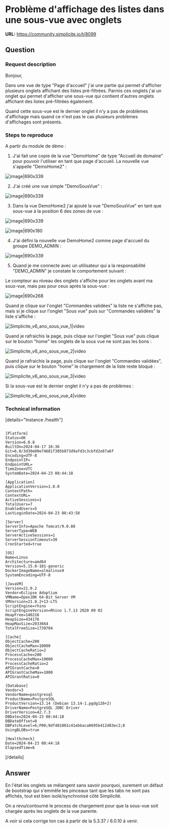 # Problème d'affichage des listes dans une sous-vue avec onglets

**URL:** https://community.simplicite.io/t/8099

## Question
### Request description

Bonjour,

Dans une vue de type "Page d'accueil" j'ai une partie qui permet d'afficher plusieurs onglets affichant des listes pré-filtrées. Parmis ces onglets j'ai un onglet qui permet d'afficher une sous-vue qui contient d'autres onglets affichant des listes pré-filtrées également.

Quand cette sous-vue est le dernier onglet il n'y a pas de problèmes d'affichage mais quand ce n'est pas le cas plusieurs problèmes d'affichages sont présents.

### Steps to reproduce

A partir du module de démo :

1. J'ai fait une copie de la vue "DemoHome" de type "Accueil de domaine" pour pouvoir l'utiliser en tant que page d'accueil. La nouvelle vue s'appelle "DemoHome2" :

![image|690x339](upload://xlsJ6xy4LHF2y59Ph424lJmRQe3.png)

2. J'ai créé une vue simple "DemoSousVue" :

![image|690x339](upload://3KB2VP228r0539YdFJWm6XCyCyf.png)

3. Dans la vue DemoHome2 j'ai ajouté la vue "DemoSousVue" en tant que sous-vue à la position 6 des zones de vue :

![image|690x339](upload://wBTBRHlePE0M7ZrKJ9Elkr7ESlM.png)

![image|690x180](upload://lH6KCSpxj8rVZVyyxgNlmUzIzL1.png)

4. J'ai défini la nouvelle vue DemoHome2 comme page d'accueil du groupe DEMO_ADMIN :

![image|690x339](upload://qX97GRWdlInkTnEs8Xr2xd3VQLw.png)

5. Quand je me connecte avec un utilisateur qui a la responsabilité "DEMO_ADMIN" je constate le comportement suivant :

Le compteur au niveau des onglets s'affiche pour les onglets avant ma sous-vue, mais pas pour ceux après la sous-vue :

![image|690x268](upload://8oI3Uvaiw1iligWacXK4CvIL1Qo.png)

Quand je clique sur l'onglet "Commandes validées" la liste ne s'affiche pas, mais si je clique sur l'onglet "Sous vue" puis sur "Commandes validées" la liste s'affiche :

![Simplicite_v6_ano_sous_vue_1|video](upload://fbulOX5HUGhk2LxPAks92Y4QfHV.mp4)

Quand je rafraichis la page, puis clique sur l'onglet "Sous vue" puis clique sur le bouton "home" les onglets de la sous vue ne sont pas les bons :

![Simplicite_v6_ano_sous_vue_2|video](upload://450BGr5QsTG8S1mds2if2WZ4zmh.mp4)

Quand je rafraichis la page, puis clique sur l'onglet "Commandes validées", puis clique sur le bouton "home" le chargement de la liste reste bloqué :

![Simplicite_v6_ano_sous_vue_3|video](upload://kIPoEkirMK6WMzqmEfSgt2dZyVp.mp4)

Si la sous-vue est le dernier onglet il n'y a pas de problèmes :

![Simplicite_v6_ano_sous_vue_4|video](upload://hvtNOlIK2qlnz7u1xlV9BEpd0XK.mp4)


### Technical information

[details="Instance /health"]
```text

[Platform]
Status=OK
Version=6.0.8
BuiltOn=2024-04-17 16:36
Git=6.0/3d30e00e74681f385b873d9afd3c3cbfd2e87a6f
Encoding=UTF-8
EndpointIP=
EndpointURL=
TimeZone=UTC
SystemDate=2024-04-23 08:44:18

[Application]
ApplicationVersion=1.0.0
ContextPath=
ContextURL=
ActiveSessions=1
TotalUsers=7
EnabledUsers=5
LastLoginDate=2024-04-23 08:43:58

[Server]
ServerInfo=Apache Tomcat/9.0.88
ServerType=WEB
ServerActiveSessions=1
ServerSessionTimeout=30
CronStarted=true

[OS]
Name=Linux
Architecture=amd64
Version=5.15.0-101-generic
DockerImageName=almalinux9
SystemEncoding=UTF-8

[JavaVM]
Version=21.0.2
Vendor=Eclipse Adoptium
VMName=OpenJDK 64-Bit Server VM
VMVersion=21.0.2+13-LTS
ScriptEngine=rhino
ScriptEngineVersion=Rhino 1.7.13 2020 09 02
HeapFree=140216
HeapSize=434176
HeapMaxSize=2033664
TotalFreeSize=1739704

[Cache]
ObjectCache=200
ObjectCacheMax=10000
ObjectCacheRatio=2
ProcessCache=200
ProcessCacheMax=10000
ProcessCacheRatio=2
APIGrantCache=0
APIGrantCacheMax=1000
APIGrantRatio=0

[Database]
Vendor=3
VendorName=postgresql
ProductName=PostgreSQL
ProductVersion=13.14 (Debian 13.14-1.pgdg120+2)
DriverName=PostgreSQL JDBC Driver
DriverVersion=42.7.3
DBDate=2024-04-23 08:44:18
DBDateOffset=0
DBPatchLevel=6;P00;9df481001c41ebbaca0695b412d83ec2;8
UsingBLOBs=true

[Healthcheck]
Date=2024-04-23 08:44:18
ElapsedTime=6
```
[/details]

## Answer
En l'état les onglets se mélangent sans savoir pourquoi, surement un défaut de bootstrap qui s'emmêle les pinceaux tant que les tabs ne sont pas affichés, tout est bien isolé/synchronisé côté Simplicité.

On a revu/contourné le process de chargement pour que la sous-vue soit chargée après les onglets de la vue parente.

A voir si cela corrige ton cas à partir de la 5.3.37 / 6.0.10 à venir.
